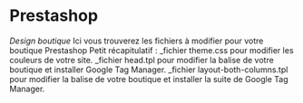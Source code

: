 # Prestashop
*Design boutique* 
Ici vous trouverez les fichiers à modifier pour votre boutique Prestashop
Petit récapitulatif :
_fichier theme.css pour modifier les couleurs de votre site. 
_fichier head.tpl pour modifier la balise <head> de votre boutique et installer Google Tag Manager. 
_fichier layout-both-columns.tpl pour modifier la balise <body> de votre boutique et installer la suite de Google Tag Manager.
